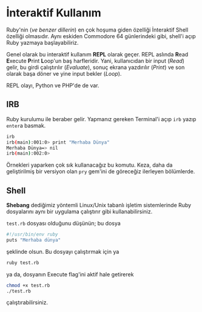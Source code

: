 # İnteraktif Kullanım

Ruby'nin (*ve benzer dillerin*) en çok hoşuma giden özelliği İnteraktif Shell özelliği olmasıdır. Aynı eskiden Commodore 64 günlerindeki gibi, shell'i açıp Ruby yazmaya başlayabiliriz.

Genel olarak bu interaktif kullanım **REPL** olarak geçer. REPL aslında **R**ead **E**xecute **P**rint **L**oop'un baş harfleridir. Yani, kullanıcıdan bir input (_Read_) gelir, bu girdi çalıştırılır (_Evaluate_), sonuç ekrana yazdırılır (_Print_) ve son olarak başa döner ve yine input bekler (_Loop_).

REPL olayı, Python ve PHP'de de var.

## IRB

Ruby kurulumu ile beraber gelir. Yapmanız gereken Terminal'i açıp `irb` yazıp `enter`a basmak.

```bash
irb
irb(main):001:0> print "Merhaba Dünya"
Merhaba Dünya=> nil
irb(main):002:0>
```

Örnekleri yaparken çok sık kullanacağız bu komutu. Keza, daha da geliştirilmiş bir versiyon olan `pry` gem'ini de göreceğiz ilerleyen bölümlerde.


## Shell

**Shebang** dediğimiz yöntemli Linux/Unix tabanlı işletim sistemlerinde Ruby dosyalarını aynı bir uygulama çalıştırır gibi kullanabilirsiniz.

`test.rb` dosyası olduğunu düşünün; bu dosya

```bash
#!/usr/bin/env ruby
puts "Merhaba dünya"
```

şeklinde olsun. Bu dosyayı çalıştırmak için ya

```bash
ruby test.rb
```

ya da, dosyanın Execute flag'ini aktif hale getirerek

```bash
chmod +x test.rb
./test.rb
```

çalıştırabilirsiniz.
